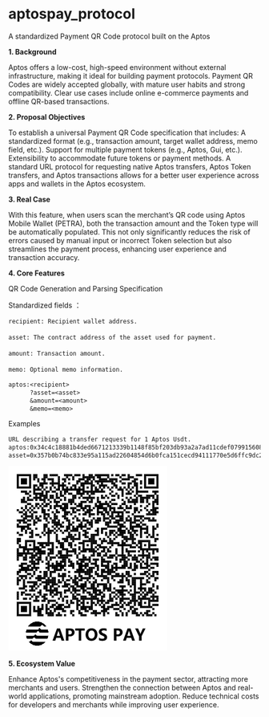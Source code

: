 # aptospay_protocol
A standardized Payment QR Code protocol built on the Aptos

**1. Background**
   
Aptos offers a low-cost, high-speed environment without external infrastructure, making it ideal for building payment protocols.
Payment QR Codes are widely accepted globally, with mature user habits and strong compatibility.
Clear use cases include online e-commerce payments and offline QR-based transactions.

**2. Proposal Objectives**
   
To establish a universal Payment QR Code specification that includes:
A standardized format (e.g., transaction amount, target wallet address, memo field, etc.).
Support for multiple payment tokens (e.g., Aptos, Gui, etc.).
Extensibility to accommodate future tokens or payment methods.
A standard URL protocol for requesting native Aptos transfers, Aptos Token transfers, and Aptos transactions allows for a better user experience across apps and wallets in the Aptos ecosystem.

**3. Real Case**

With this feature, when users scan the merchant’s QR code using Aptos Mobile Wallet (PETRA), both the transaction amount and the Token type will be automatically populated. This not only significantly reduces the risk of errors caused by manual input or incorrect Token selection but also streamlines the payment process, enhancing user experience and transaction accuracy.

**4. Core Features**
   
QR Code Generation and Parsing Specification

Standardized fields ：
```
recipient: Recipient wallet address.

asset: The contract address of the asset used for payment.

amount: Transaction amount.

memo: Optional memo information.
```

```vb.net
aptos:<recipient>
      ?asset=<asset>
      &amount=<amount>
      &memo=<memo>
```

Examples
```vb.net
URL describing a transfer request for 1 Aptos Usdt.
aptos:0x34c4c18881b4ded6671213339b1148f85bf203db93a2a7ad11cdef0799156083?asset=0x357b0b74bc833e95a115ad22604854d6b0fca151cecd94111770e5d6ffc9dc2b&amount=1&memo=OrderId12345
```


![本地图片](https://github.com/LEEKOHCHING/aptospay_protocol/blob/main/aptospay.png)


**5. Ecosystem Value**
   
Enhance Aptos's competitiveness in the payment sector, attracting more merchants and users.
Strengthen the connection between Aptos and real-world applications, promoting mainstream adoption.
Reduce technical costs for developers and merchants while improving user experience.
